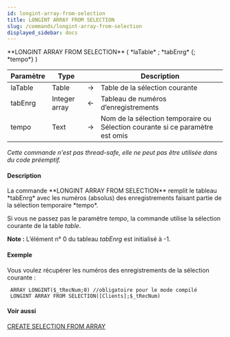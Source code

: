 ```yaml
---
id: longint-array-from-selection
title: LONGINT ARRAY FROM SELECTION
slug: /commands/longint-array-from-selection
displayed_sidebar: docs
---
```


<!--REF #_command_.LONGINT ARRAY FROM SELECTION.Syntax-->**LONGINT ARRAY FROM SELECTION** ( *laTable* ; *tabEnrg* {; *tempo*} )<!-- END REF-->
<!--REF #_command_.LONGINT ARRAY FROM SELECTION.Params-->
| Paramètre | Type |  | Description |
| --- | --- | --- | --- |
| laTable | Table | &#8594;  | Table de la sélection courante |
| tabEnrg | Integer array | &#8592; | Tableau de numéros d’enregistrements |
| tempo | Text | &#8594;  | Nom de la sélection temporaire ou Sélection courante si ce paramètre est omis |

<!-- END REF-->

*Cette commande n'est pas thread-safe, elle ne peut pas être utilisée dans du code préemptif.*


#### Description 

<!--REF #_command_.LONGINT ARRAY FROM SELECTION.Summary-->La commande **LONGINT ARRAY FROM SELECTION** remplit le tableau *tabEnrg* avec les numéros (absolus) des enregistrements faisant partie de la sélection temporaire *tempo*.<!-- END REF-->

Si vous ne passez pas le paramètre *tempo*, la commande utilise la sélection courante de la table *table*. 

**Note :** L’élément n° 0 du tableau *tabEnrg* est initialisé à -1.

#### Exemple 

Vous voulez récupérer les numéros des enregistrements de la sélection courante :

```4d
 ARRAY LONGINT($_tRecNum;0) //obligatoire pour le mode compilé
 LONGINT ARRAY FROM SELECTION([Clients];$_tRecNum)
```

#### Voir aussi 

[CREATE SELECTION FROM ARRAY](create-selection-from-array.md)  